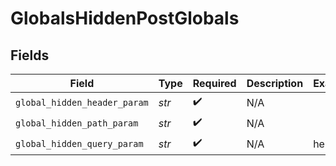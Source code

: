 # GlobalsHiddenPostGlobals


## Fields

| Field                        | Type                         | Required                     | Description                  | Example                      |
| ---------------------------- | ---------------------------- | ---------------------------- | ---------------------------- | ---------------------------- |
| `global_hidden_header_param` | *str*                        | :heavy_check_mark:           | N/A                          |                              |
| `global_hidden_path_param`   | *str*                        | :heavy_check_mark:           | N/A                          |                              |
| `global_hidden_query_param`  | *str*                        | :heavy_check_mark:           | N/A                          | hello                        |